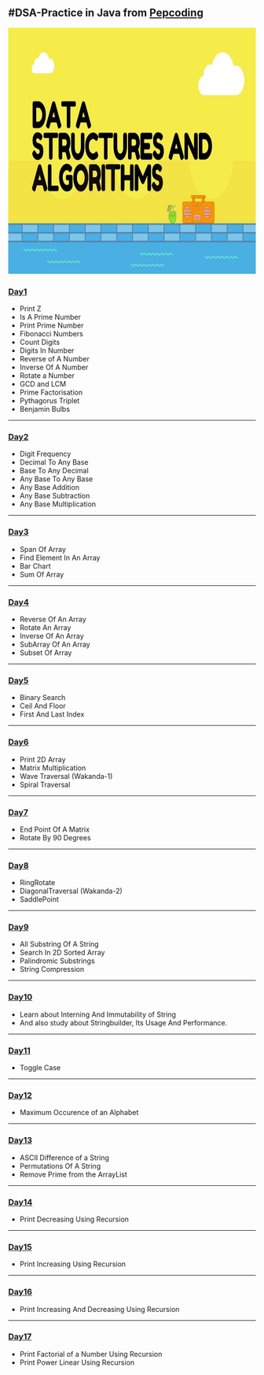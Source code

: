 ## #DSA-Practice in Java from [Pepcoding](https://www.pepcoding.com/resources/online-java-foundation)

  <img src="https://github.com/bhavesh1129/DSA-Practice/blob/main/DSA.jpeg" width="1000" height="500"/>

### [Day1](https://github.com/bhavesh1129/DSA-Practice/tree/main/Day1)
  - Print Z
  - Is A Prime Number
  - Print Prime Number
  - Fibonacci Numbers
  - Count Digits
  - Digits In Number
  - Reverse of A Number
  - Inverse Of A Number
  - Rotate a Number
  - GCD and LCM
  - Prime Factorisation
  - Pythagorus Triplet
  - Benjamin Bulbs

- - - -

### [Day2](https://github.com/bhavesh1129/DSA-Practice/tree/main/Day2)
  - Digit Frequency
  - Decimal To Any Base
  - Base To Any Decimal
  - Any Base To Any Base
  - Any Base Addition
  - Any Base Subtraction
  - Any Base Multiplication

- - - -


### [Day3](https://github.com/bhavesh1129/DSA-Practice/tree/main/Day3)
  - Span Of Array 
  - Find Element In An Array 
  - Bar Chart
  - Sum Of Array

- - - -

### [Day4](https://github.com/bhavesh1129/DSA-Practice/tree/main/Day4)
  - Reverse Of An Array
  - Rotate An Array
  - Inverse Of An Array
  - SubArray Of An Array
  - Subset Of Array

- - - -

### [Day5](https://github.com/bhavesh1129/DSA-Practice/tree/main/Day5)
  - Binary Search
  - Ceil And Floor
  - First And Last Index

- - - -


### [Day6](https://github.com/bhavesh1129/DSA-Practice/tree/main/Day6)
  - Print 2D Array
  - Matrix Multiplication
  - Wave Traversal (Wakanda-1)
  - Spiral Traversal

- - - -


### [Day7](https://github.com/bhavesh1129/DSA-Practice/tree/main/Day7)
  - End Point Of A Matrix
  - Rotate By 90 Degrees

- - - -

### [Day8](https://github.com/bhavesh1129/DSA-Practice/tree/main/Day8)
  - RingRotate
  - DiagonalTraversal (Wakanda-2)
  - SaddlePoint

- - - -

### [Day9](https://github.com/bhavesh1129/DSA-Practice/tree/main/Day9)
  - All Substring Of A String
  - Search In 2D Sorted Array
  - Palindromic Substrings
  - String Compression

- - - -

### [Day10](https://www.pepcoding.com/resources/online-java-foundation/string,-string-builder-and-arraylist)
  - Learn about Interning And Immutability of String
  - And also study about Stringbuilder, Its Usage And Performance.

- - - -


### [Day11](https://github.com/bhavesh1129/DSA-Practice/tree/main/Day11)
  - Toggle Case

- - - - 

### [Day12](https://github.com/bhavesh1129/DSA-Practice/tree/main/Day12)
  - Maximum Occurence of an Alphabet
- - - - 

### [Day13](https://github.com/bhavesh1129/DSA-Practice/tree/main/Day13)
  - ASCII Difference of a String
  - Permutations Of A String
  - Remove Prime from the ArrayList

- - - - 


### [Day14](https://github.com/bhavesh1129/DSA-Practice/tree/main/Day14)
  - Print Decreasing Using Recursion

- - - -

### [Day15](https://github.com/bhavesh1129/DSA-Practice/tree/main/Day15)
  - Print Increasing Using Recursion

- - - -

### [Day16](https://github.com/bhavesh1129/DSA-Practice/tree/main/Day16)
  - Print Increasing And Decreasing Using Recursion

- - - -

### [Day17](https://github.com/bhavesh1129/DSA-Practice/tree/main/Day17)
  - Print Factorial of a Number Using Recursion
  - Print Power Linear Using Recursion

